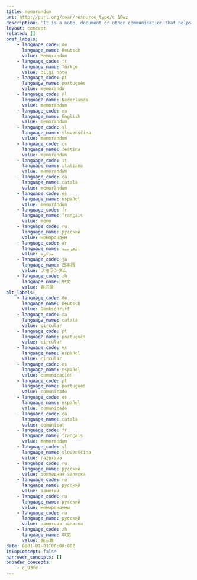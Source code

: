 ```yaml
---
title: memorandum
uri: http://purl.org/coar/resource_type/c_18wz
description: 'It is a note, document or other communication that helps the memory by recording events or observations on a topic. A memorandum can have only a certain number of formats; it may have a format specific to an office or institution. [Source: https://en.wikipedia.org/wiki/Memorandum]'
layout: concept
related: []
pref_labels:
    - language_code: de
      language_name: Deutsch
      value: Memorandum
    - language_code: tr
      language_name: Türkçe
      value: bilgi notu
    - language_code: pt
      language_name: português
      value: memorando
    - language_code: nl
      language_name: Nederlands
      value: memorandum
    - language_code: en
      language_name: English
      value: memorandum
    - language_code: sl
      language_name: slovenščina
      value: memorandum
    - language_code: cs
      language_name: čeština
      value: memorandum
    - language_code: it
      language_name: italiano
      value: memorandum
    - language_code: ca
      language_name: català
      value: memoràndum
    - language_code: es
      language_name: español
      value: memorándum
    - language_code: fr
      language_name: français
      value: mémo
    - language_code: ru
      language_name: русский
      value: меморандум
    - language_code: ar
      language_name: العربية
      value: مذكرة
    - language_code: ja
      language_name: 日本語
      value: メモランダム
    - language_code: zh
      language_name: 中文
      value: 备忘录
alt_labels:
    - language_code: de
      language_name: Deutsch
      value: Denkschrift
    - language_code: ca
      language_name: català
      value: circular
    - language_code: pt
      language_name: português
      value: circular
    - language_code: es
      language_name: español
      value: circular
    - language_code: es
      language_name: español
      value: comunicación
    - language_code: pt
      language_name: português
      value: comunicado
    - language_code: es
      language_name: español
      value: comunicado
    - language_code: ca
      language_name: català
      value: comunicat
    - language_code: fr
      language_name: français
      value: memorandum
    - language_code: sl
      language_name: slovenščina
      value: razprava
    - language_code: ru
      language_name: русский
      value: докладная записка
    - language_code: ru
      language_name: русский
      value: заметки
    - language_code: ru
      language_name: русский
      value: меморандумы
    - language_code: ru
      language_name: русский
      value: памятная записка
    - language_code: zh
      language_name: 中文
      value: 備忘錄
date: 0001-01-01T00:00:00Z
isTopConcept: false
narrower_concepts: []
broader_concepts:
    - c_93fc
---
```


